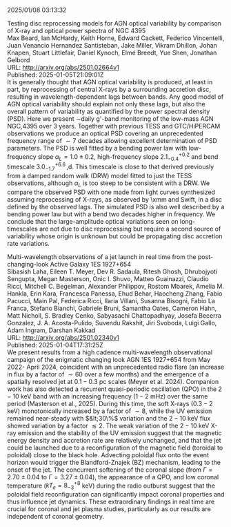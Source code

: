 2025/01/08 03:13:32  

Testing disc reprocessing models for AGN optical variability by
  comparison of X-ray and optical power spectra of NGC 4395  
Max Beard, Ian McHardy, Keith Horne, Edward Cackett, Federico Vincentelli, Juan Venancio Hernandez Santisteban, Jake Miller, Vikram Dhillon, Johan Knapen, Stuart Littlefair, Daniel Kynoch, Elmé Breedt, Yue Shen, Jonathan Gelbord  
URL: http://arxiv.org/abs/2501.02664v1  
Published: 2025-01-05T21:09:01Z  
  It is generally thought that AGN optical variability is produced, at least in part, by reprocessing of central X-rays by a surrounding accretion disc, resulting in wavelength-dependent lags between bands. Any good model of AGN optical variability should explain not only these lags, but also the overall pattern of variability as quantified by the power spectral density (PSD). Here we present $\sim$daily g'-band monitoring of the low-mass AGN NGC\,4395 over 3 years. Together with previous TESS and GTC/HiPERCAM observations we produce an optical PSD covering an unprecedented frequency range of $\sim7$ decades allowing excellent determination of PSD parameters. The PSD is well fitted by a bending power law with low-frequency slope $\alpha_{L} = 1.0 \pm 0.2$, high-frequency slope $2.1^{+0.2}_{-0.4}$ and bend timescale $3.0^{+6.6}_{-1.7}\,$\,d. This timescale is close to that derived previously from a damped random walk (DRW) model fitted to just the TESS observations, although $\alpha_{L}$ is too steep to be consistent with a DRW. We compare the observed PSD with one made from light curves synthesized assuming reprocessing of X-rays, as observed by \xmm and Swift, in a disc defined by the observed lags. The simulated PSD is also well described by a bending power law but with a bend two decades higher in frequency. We conclude that the large-amplitude optical variations seen on long-timescales are not due to disc reprocessing but require a second source of variability whose origin is unknown but could be propagating disc accretion rate variations.   

Multi-wavelength observations of a jet launch in real time from the
  post-changing-look Active Galaxy 1ES 1927+654  
Sibasish Laha, Eileen T. Meyer, Dev R. Sadaula, Ritesh Ghosh, Dhrubojyoti Sengupta, Megan Masterson, Onic I. Shuvo, Matteo Guainazzi, Claudio Ricci, Mitchell C. Begelman, Alexander Philippov, Rostom Mbarek, Amelia M. Hankla, Erin Kara, Francesca Panessa, Ehud Behar, Haocheng Zhang, Fabio Pacucci, Main Pal, Federica Ricci, Ilaria Villani, Susanna Bisogni, Fabio La Franca, Stefano Bianchi, Gabriele Bruni, Samantha Oates, Cameron Hahn, Matt Nicholl, S. Bradley Cenko, Sabyasachi Chattopadhyay, Josefa Becerra Gonzalez, J. A. Acosta-Pulido, Suvendu Rakshit, Jiri Svoboda, Luigi Gallo, Adam Ingram, Darshan Kakkad  
URL: http://arxiv.org/abs/2501.02340v1  
Published: 2025-01-04T17:31:25Z  
  We present results from a high cadence multi-wavelength observational campaign of the enigmatic changing look AGN 1ES 1927+654 from May 2022- April 2024, coincident with an unprecedented radio flare (an increase in flux by a factor of $\sim 60$ over a few months) and the emergence of a spatially resolved jet at $0.1-0.3$ pc scales (Meyer et al. 2024). Companion work has also detected a recurrent quasi-periodic oscillation (QPO) in the $2-10$ keV band with an increasing frequency ($1-2$ mHz) over the same period (Masterson et al., 2025). During this time, the soft X-rays ($0.3-2$ keV) monotonically increased by a factor of $\sim 8$, while the UV emission remained near-steady with $&lt;30\%$ variation and the $2-10$ keV flux showed variation by a factor $\lesssim 2$. The weak variation of the $2-10$ keV X-ray emission and the stability of the UV emission suggest that the magnetic energy density and accretion rate are relatively unchanged, and that the jet could be launched due to a reconfiguration of the magnetic field (toroidal to poloidal) close to the black hole. Advecting poloidal flux onto the event horizon would trigger the Blandford-Znajek (BZ) mechanism, leading to the onset of the jet. The concurrent softening of the coronal slope (from $\Gamma= 2.70\pm 0.04$ to $\Gamma=3.27\pm 0.04$), the appearance of a QPO, and low coronal temperature ($kT_{e}=8_{-3}^{+8}$ keV) during the radio outburst suggest that the poloidal field reconfiguration can significantly impact coronal properties and thus influence jet dynamics. These extraordinary findings in real time are crucial for coronal and jet plasma studies, particularly as our results are independent of coronal geometry.   

